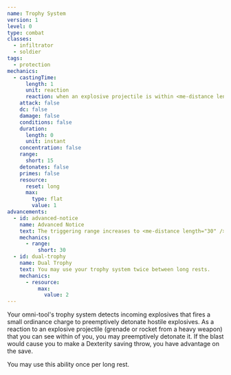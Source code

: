 ```yaml
---
name: Trophy System
version: 1
level: 0
type: combat
classes:
  - infiltrator
  - soldier
tags:
  - protection
mechanics:
  - castingTime:
      length: 1
      unit: reaction
      reaction: when an explosive projectile is within <me-distance length="15" /> of you
    attack: false
    dc: false
    damage: false
    conditions: false
    duration:
      length: 0
      unit: instant
    concentration: false
    range:
      short: 15
    detonates: false
    primes: false
    resource:
      reset: long
      max:
        type: flat
        value: 1
advancements:
  - id: advanced-notice
    name: Advanced Notice
    text: The triggering range increases to <me-distance length="30" />, and you may detonate the explosive at any point along its trajectory.
    mechanics:
      - range:
          short: 30
  - id: dual-trophy
    name: Dual Trophy
    text: You may use your trophy system twice between long rests.
    mechanics:
      - resource:
          max:
            value: 2
---
```

Your omni-tool's trophy system detects incoming explosives that fires a small ordinance charge to preemptively detonate
hostile explosives. As a reaction to an explosive projectile (grenade or rocket from a heavy weapon) that you can see
within <me-distance length="15" /> of you, you may preemptively detonate it. If the blast would cause you to make a Dexterity saving throw,
you have advantage on the save.

You may use this ability once per long rest.
